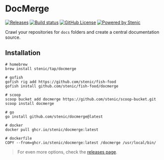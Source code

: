 # DocMerge

[![Releases](https://img.shields.io/github/v/release/stenic/docmerge?style=for-the-badge)](https://github.com/stenic/docmerge/releases)
[![Build status](https://img.shields.io/github/actions/workflow/status/stenic/docmerge/release.yaml?style=for-the-badge)](https://github.com/stenic/docmerge/actions/workflows/ci.yml)
[![GitHub License](https://img.shields.io/github/license/stenic/docmerge?style=for-the-badge)](https://github.com/stenic/docmerge/blob/main/LICENSE)
[![Powered by Stenic](https://img.shields.io/badge/powered--by-stenic.io-blue?style=for-the-badge&logoColor=blue)](https://stenic.io)

Crawl your repositories for `docs` folders and create a central documentation source.

## Installation

```shell
# homebrew
brew install stenic/tap/docmerge

# gofish
gofish rig add https://github.com/stenic/fish-food
gofish install github.com/stenic/fish-food/docmerge

# scoop
scoop bucket add docmerge https://github.com/stenic/scoop-bucket.git
scoop install docmerge

# go
go install github.com/stenic/docmerge@latest

# docker
docker pull ghcr.io/stenic/docmerge:latest

# dockerfile
COPY --from=ghcr.io/stenic/docmerge:latest /docmerge /usr/local/bin/
```

> For even more options, check the [releases page](https://github.com/stenic/docmerge/releases).
